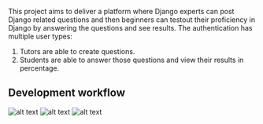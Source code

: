 This project aims to deliver a platform where Django experts can post Django related questions and then beginners can testout their proficiency in Django by answering the questions and see results. The authentication has multiple user types:
1. Tutors are able to create questions. 
2. Students are able to answer those questions and view their results in percentage.

## Development workflow

![alt text](https://github.com/khabdrick/django-teacher-assignment-webapp/blob/master/Screenshot%20from%202020-12-27%2015-29-37.jpg)
![alt text](https://github.com/khabdrick/django-teacher-assignment-webapp/blob/master/Screenshot%20from%202020-12-27%2015-29-15.jpg)
![alt text](https://github.com/khabdrick/django-teacher-assignment-webapp/blob/master/Screenshot%20from%202020-12-27%2015-28-53.jpg)
